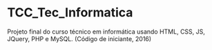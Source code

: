 # TCC_Tec_Informatica
Projeto final do curso técnico em informática usando HTML, CSS, JS, JQuery, PHP e MySQL. (Código de iniciante, 2016)
